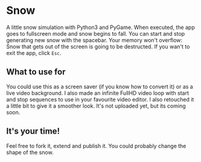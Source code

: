 # Snow
A little snow simulation with Python3 and PyGame. When executed, the app goes to fullscreen mode and snow begins to fall. You can start and stop generating new snow with the spacebar. Your memory won't overflow: Snow that gets out of the screen is going to be destructed. If you wan't to exit the app, click `Esc`.

## What to use for
You could use this as a screen saver (if you know how to convert it) or as a live video background. I also made an infinite FullHD video loop with start and stop sequences to use in your favourite video editor. I also retouched it a little bit to give it a smoother look. It's not uploaded yet, but its coming soon.

## It's your time!
Feel free to fork it, extend and publish it. You could probably change the shape of the snow.
